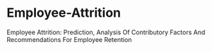 # Employee-Attrition
Employee Attrition:  Prediction, Analysis Of Contributory Factors And Recommendations For Employee Retention
